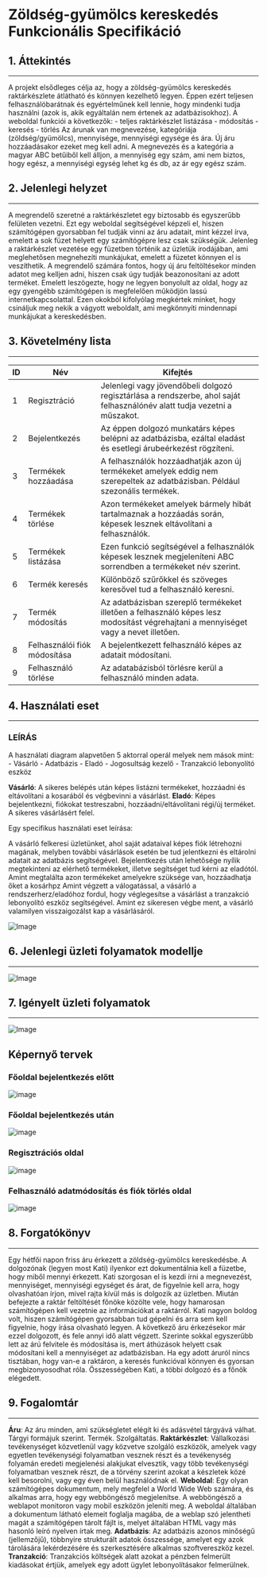 # Zöldség-gyümölcs kereskedés Funkcionális Specifikáció

## 1. Áttekintés
---
A projekt elsődleges célja az, hogy a zöldség-gyümölcs kereskedés raktárkészlete átlátható és
könnyen kezelhető legyen. Éppen ezért teljesen felhasználóbarátnak és egyértelműnek kell lennie,
hogy mindenki tudja használni (azok is, akik egyáltalán nem értenek az adatbázisokhoz). A weboldal
funkciói a következők:
    - teljes raktárkészlet listázása
    - módosítás
    - keresés
    - törlés
Az árunak van megnevezése, kategóriája (zöldség/gyümölcs), mennyisége, mennyiségi egysége és ára. Új áru 
hozzáadásakor ezeket meg kell adni. A megnevezés és a kategória a magyar ABC betűiből kell álljon, a mennyiség
egy szám, ami nem biztos, hogy egész, a mennyiségi egység lehet kg és db, az ár egy egész szám. 

## 2. Jelenlegi helyzet
---
A megrendelő szeretné a raktárkészletet egy biztosabb és egyszerűbb felületen vezetni. Ezt egy weboldal
segítségével képzeli el, hiszen számítógépen gyorsabban fel tudják vinni az áru adatait, mint kézzel írva,
emelett a sok füzet helyett egy számítógépre lesz csak szükségük. Jelenleg a raktárkészlet vezetése egy
füzetben történik az üzletük irodájában, ami meglehetősen megnehezíti munkájukat, emelett a füzetet
könnyen el is veszíthetik. A megrendelő számára fontos, hogy új áru feltöltésekor minden adatot meg
kelljen adni, hiszen csak úgy tudják beazonosítani az adott terméket. Emelett leszögezte, hogy ne legyen
bonyolult az oldal, hogy az egy gyengébb számítógépen is megfelelően működjön lassú internetkapcsolattal.
Ezen okokból kifolyólag megkértek minket, hogy csináljuk meg nekik a vágyott weboldalt, ami megkönnyíti
mindennapi munkájukat a kereskedésben.

## 3. Követelmény lista
---
    
| ID  | Név | Kifejtés |
| ------------- | ------------- | ------------- |
| 1  | Regisztráció  | Jelenlegi vagy jövendőbeli dolgozó regisztárlása a rendszerbe, ahol saját felhasználónév alatt tudja vezetni a műszakot. |
| 2  | Bejelentkezés  | Az éppen dolgozó munkatárs képes belépni az adatbázisba, ezáltal eladást és esetlegi árubeérkezést rögzíteni. |
| 3  | Termékek hozzáadása  | A felhasználók hozzáadhatják azon új termékeket amelyek eddig nem szerepeltek az adatbázisban. Például szezonális termékek. |
| 4  | Termékek törlése  | Azon termékeket amelyek bármely hibát tartalmaznak a hozzáadás során, képesek lesznek eltávolítani a felhasználók. |
| 5  | Termékek listázása  | Ezen funkció segítségével a felhasználók képesek lesznek megjeleníteni ABC sorrendben a termékeket név szerint. |
| 6  | Termék keresés  | Különböző szűrőkkel és szöveges keresővel tud a felhasználó keresni. |
| 7  | Termék módosítás  | Az adatbázisban szereplő termékeket illetően a felhasználó képes lesz modosítást végrehajtani a mennyiséget vagy a nevet illetően. |
| 8  | Felhasználói fiók módosítása  | A bejelentkezett felhasználó képes az adatait módosítani. |
| 9  | Felhasználó törlése  | Az adatabázisból törlésre kerül a felhasználó minden adata. |

## 4. Használati eset
---

### LEÍRÁS

A használati diagram alapvetően 5 aktorral operál melyek nem mások mint:
    - Vásárló 
    - Adatbázis 
    - Eladó 
    - Jogosultság kezelő 
    - Tranzakció lebonyolító eszköz 

**Vásárló**: A sikeres belépés után képes listázni termékeket, hozzáadni és eltávolítani a kosarából és végbevinni a vásárlást.
**Eladó**: Képes bejelentkezni, fiókokat testreszabni, hozzáadni/eltávolítani régi/új terméket. A sikeres vásárlásért felel.


Egy specifikus használati eset leírása:

A vásárló felkeresi üzletünket, ahol saját adataival képes fiók létrehozni magának, melyben 
további vásárlások esetén be tud jelentkezni és eltárolni adatait az adatbázis segítségével.
Bejelentkezés után lehetősége nyílik megtekinteni az elérhető termékeket, illetve segítséget tud
kérni az eladótól. Amint megtalálta azon termékeket amelyekre szüksége van, hozzáadhatja őket a kosárhpz
Amint végzett a válogatással, a vásárló a rendszerherz/eladóhoz fordul, hogy véglegesítse a vásárlást
a tranzakció lebonyolító eszköz segítségével. Amint ez sikeresen végbe ment, a vásárló valamilyen 
visszaigozálst kap a vásárlásáról.

![Image](https://github.com/utassydenis/AFP2021_1_K0800_Csapat4/blob/main/pictures/UseCaseDiagram.png)

## 6. Jelenlegi üzleti folyamatok modellje
---
![Image](https://github.com/utassydenis/AFP2021_1_K0800_Csapat4/blob/main/pictures/funkspec%20-%20jelenlegi%20%C3%BCzleti%20folyamatok.jpg)

## 7. Igényelt üzleti folyamatok
---
![Image](https://github.com/utassydenis/AFP2021_1_K0800_Csapat4/blob/main/pictures/funkspec-%20ig%C3%A9nyelt%20%C3%BCzleti%20folyamatok.jpg)

## Képernyő tervek

### Főoldal bejelentkezés előtt
![image](https://github.com/utassydenis/AFP2021_1_K0800_Csapat4/blob/main/pictures/F%C5%91oldal.drawio.png)
### Főoldal bejelentkezés után
![image](https://github.com/utassydenis/AFP2021_1_K0800_Csapat4/blob/main/pictures/Bejelentkezett%20K%C3%A9perny%C5%91.drawio.png)
### Regisztrációs oldal
![image](https://github.com/utassydenis/AFP2021_1_K0800_Csapat4/blob/main/pictures/Regiszt%C3%A1ci%C3%B3%20k%C3%A9perny%C5%91.drawio.png)
### Felhasználó adatmódosítás és fiók törlés oldal
![image](https://github.com/utassydenis/AFP2021_1_K0800_Csapat4/blob/main/pictures/Felhaszn%C3%A1l%C3%B3i%20fi%C3%B3k.drawio.png)

## 8. Forgatókönyv
---
Egy hétfői napon friss áru érkezett a zöldség-gyümölcs kereskedésbe. A dolgozónak (legyen most Kati) ilyenkor ezt dokumentálnia
kell a füzetbe, hogy miből mennyi érkezett. Kati szorgosan el is kezdi írni a megnevezést, mennyiséget, mennyiségi egységet és
árat, de figyelnie kell arra, hogy olvashatóan írjon, mivel rajta kívül más is dolgozik az üzletben. Miután befejezte a raktár
feltöltését főnöke közölte vele, hogy hamarosan számítógépen kell vezetnie az információkat a raktárról. Kati nagyon boldog volt,
hiszen számítógépen gyorsabban tud gépelni és arra sem kell figyelnie, hogy írása olvasható legyen. A következő áru érkezésekor
már ezzel dolgozott, és fele annyi idő alatt végzett. Szerinte sokkal egyszerűbb lett az árú felvitele és módosítása is, mert
áthúzások helyett csak módosítani kell a mennyiséget az adatbázisban. Ha egy adott áruról nincs tisztában, hogy van-e a raktáron,
a keresés funkcióval könnyen és gyorsan megbizonyosodhat róla. Összességében Kati, a többi dolgozó és a főnök elégedett.

## 9. Fogalomtár
---
**Áru**: Az áru minden, ami szükségletet elégít ki és adásvétel tárgyává válhat. Tárgyi formájuk szerint. Termék. Szolgáltatás.
**Raktárkészlet**: Vállalkozási tevékenységet közvetlenül vagy közvetve szolgáló eszközök, amelyek vagy egyetlen tevékenységi folyamatban vesznek részt és a tevékenység folyamán eredeti megjelenési alakjukat elvesztik, vagy több tevékenységi folyamatban vesznek részt, de a törvény szerint azokat a készletek közé kell besorolni, vagy egy éven belül használódnak el.
**Weboldal**: Egy olyan számítógépes dokumentum, mely megfelel a World Wide Web számára, és alkalmas arra, hogy egy webböngésző megjelenítse. A webböngésző a weblapot monitoron vagy mobil eszközön jeleníti meg. A weboldal általában a dokumentum látható elemeit foglalja magába, de a weblap szó jelentheti magát a számítógépen tárolt fájlt is, melyet általában HTML vagy más hasonló leíró nyelven írtak meg.
**Adatbázis**: Az adatbázis azonos minőségű (jellemzőjű), többnyire strukturált adatok összessége, amelyet egy azok tárolására lekérdezésére és szerkesztésére alkalmas szoftvereszköz kezel.
**Tranzakció**: Tranzakciós költségek alatt azokat a pénzben felmerült kiadásokat értjük, amelyek egy adott ügylet lebonyolításakor felmerülnek.